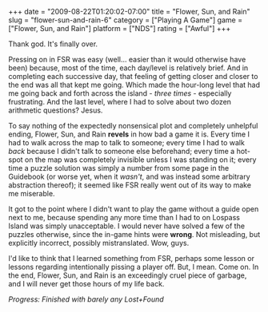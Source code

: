 +++
date = "2009-08-22T01:20:02-07:00"
title = "Flower, Sun, and Rain"
slug = "flower-sun-and-rain-6"
category = ["Playing A Game"]
game = ["Flower, Sun, and Rain"]
platform = ["NDS"]
rating = ["Awful"]
+++

Thank god.  It's finally over.

Pressing on in FSR was easy (well... easier than it would otherwise have been) because, most of the time, each day/level is relatively brief.  And in completing each successive day, that feeling of getting closer and closer to the end was all that kept me going.  Which made the hour-long level that had me going back and forth across the island - <i>three times</i> - especially frustrating.  And the last level, where I had to solve about two dozen arithmetic questions?  Jesus.

To say nothing of the expectedly nonsensical plot and completely unhelpful ending, Flower, Sun, and Rain <b>revels</b> in how bad a game it is.  Every time I had to walk across the map to talk to someone; every time I had to walk <i>back</i> because I didn't talk to someone else beforehand; every time a hot-spot on the map was completely invisible unless I was standing on it; every time a puzzle solution was simply a number from some page in the Guidebook (or worse yet, when it <i>wasn't</i>, and was instead some arbitrary abstraction thereof); it seemed like FSR really went out of its way to make me miserable.

It got to the point where I didn't want to play the game without a guide open next to me, because spending any more time than I had to on Lospass Island was simply unacceptable.  I would never have solved a few of the puzzles otherwise, since the in-game hints were <b>wrong</b>.  Not misleading, but explicitly incorrect, possibly mistranslated.  Wow, guys.

I'd like to think that I learned something from FSR, perhaps some lesson or lessons regarding intentionally pissing a player off.  But, I mean.  Come on.  In the end, Flower, Sun, and Rain is an exceedingly cruel piece of garbage, and I will never get those hours of my life back.

<i>Progress: Finished with barely any Lost+Found</i>